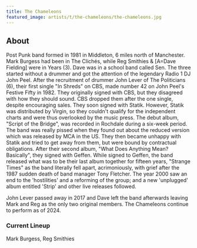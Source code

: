 ```yaml
---
title: The Chameleons
featured_image: artists/t/the-chameleons/the-chameleons.jpg
---
```

## About

Post Punk band formed in 1981 in Middleton, 6 miles north of Manchester. Mark Burgess had been in The Clichés, while Reg Smithies & [A=Dave Fielding] were in Years (3). Dave was in a school band called Sen. The three started without a drummer and got the attention of the legendary Radio 1 DJ John Peel. After the recruitment of drummer John Lever of The Politicians (6), their first single "In Shreds" on CBS, made number 42 on John Peel's Festive Fifty in 1982. They originally signed with CBS, but they disagreed with how they should sound. CBS dropped them after the one single, despite encouraging sales. They soon signed with Statik. However, Statik was distributed by Virgin, so they couldn't qualify for the independent charts and were thus overlooked by the music press.
The debut album, "Script of the Bridge", was recorded in Rochdale during a six-week period. The band was really pissed when they found out about the reduced version which was released by MCA in the US. They then became unhappy with Statik and tried to get away from them, but were bound by contractual obligations. After their second album, "What Does Anything Mean? Basically", they signed with Geffen. While signed to Geffen, the band released what was to be their last album together for fifteen years, "Strange Times" as the band literally fell apart, acrimoniously, with grief after the 1987 sudden death of band manager Tony Fletcher.
The year 2000 saw an end to the 'hostilities' and a reforming of the group; and a new 'unplugged' album entitled 'Strip' and other live releases followed.

John Lever passed away in 2017 and Dave left the band afterwards leaving Mark and Reg as the only two original members. The Chameleons continue to perform as of 2024.


### Current Lineup

Mark Burgess, Reg Smithies


